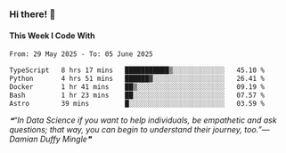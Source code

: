 ### Hi there! 👋

#### This Week I Code With
<!--START_SECTION:waka-->

```txt
From: 29 May 2025 - To: 05 June 2025

TypeScript   8 hrs 17 mins   ███████████▒░░░░░░░░░░░░░   45.10 %
Python       4 hrs 51 mins   ██████▓░░░░░░░░░░░░░░░░░░   26.41 %
Docker       1 hr 41 mins    ██▒░░░░░░░░░░░░░░░░░░░░░░   09.19 %
Bash         1 hr 23 mins    ██░░░░░░░░░░░░░░░░░░░░░░░   07.57 %
Astro        39 mins         █░░░░░░░░░░░░░░░░░░░░░░░░   03.59 %
```

<!--END_SECTION:waka-->

<!--STARTS_HERE_QUOTE_README-->
<i>❝“In Data Science if you want to help individuals, be empathetic and ask questions; that way, you can begin to understand their journey, too.”— Damian Duffy Mingle❞</i>
<!--ENDS_HERE_QUOTE_README-->
